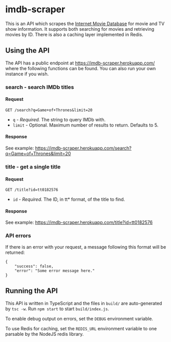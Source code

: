 imdb-scraper
==========

This is an API which scrapes the [Internet Movie Database](http://www.imdb.com) for movie and TV show information. It supports both searching for movies and retrieving movies by ID. There is also a caching layer implemented in Redis.

## Using the API

The API has a public endpoint at https://imdb-scraper.herokuapp.com/ where the following functions can be found. You can also run your own instance if you wish.

### search - search IMDb titles

#### Request

```
GET /search?q=Game+of+Thrones&limit=20
```

* ```q``` - *Required.* The string to query IMDb with.
* ```limit``` - Optional. Maximum number of results to return. Defaults to 5.

#### Response

See example: https://imdb-scraper.herokuapp.com/search?q=Game+of+Thrones&limit=20

### title - get a single title

#### Request

```
GET /title?id=tt0182576
```

* ```id``` - *Required.* The ID, in tt\* format, of the title to find.

#### Response

See example: https://imdb-scraper.herokuapp.com/title?id=tt0182576

### API errors

If there is an error with your request, a message following this format will be returned:

```
{
    "success": false,
    "error": "Some error message here."
}
```

## Running the API

This API is written in TypeScript and the files in ```build/``` are auto-generated by ```tsc -w```. Run ```npm start``` to start ```build/index.js```.

To enable debug output on errors, set the ```DEBUG``` environment variable.

To use Redis for caching, set the ```REDIS_URL``` environment variable to one parsable by the NodeJS redis library.
